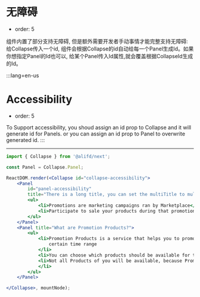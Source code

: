 # 无障碍

- order: 5

组件内置了部分支持无障碍, 但是额外需要开发者手动事情才能完整支持无障碍: 给Collapse传入一个id, 组件会根据Collapse的id自动给每一个Panel生成Id。如果你想指定Panel的Id也可以, 给某个Panel传入Id属性,就会覆盖根据CollapseId生成的Id。

:::lang=en-us
# Accessibility

- order: 5

To Support accessibility, you shoud assign an id prop to Collapse and it will generate id for Panels. or you can assign an id prop to Panel to overwrite generated id.
:::

---

````jsx
import { Collapse } from '@alifd/next';

const Panel = Collapse.Panel;

ReactDOM.render(<Collapse id="collapse-accessibility">
    <Panel
        id="panel-accessibility"
        title="There is a long title, you can set the multiTitle to multi line display, the associated configuration properties and a single height is not the same, the specific configuration platform configuration can be configured.">
        <ul>
            <li>Promotions are marketing campaigns ran by Marketplace</li>
            <li>Participate to sale your products during that promotion and make a profit</li>
        </ul>
    </Panel>
    <Panel title="What are Promotion Products?">
        <ul>
            <li>Promotion Products is a service that helps you to promote products you list on Marketplace during a
                certain time range
            </li>
            <li>You can choose which products should be available for the promotion</li>
            <li>Not all Products of you will be available, because Promotions will only attract certain Product areas
            </li>
        </ul>
    </Panel>

</Collapse>, mountNode);
````